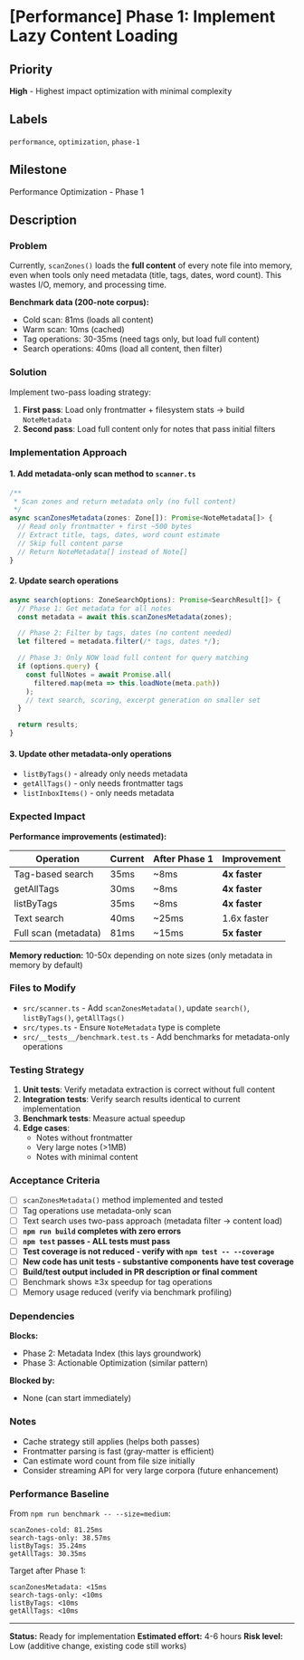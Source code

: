 # [Performance] Phase 1: Implement Lazy Content Loading

## Priority
**High** - Highest impact optimization with minimal complexity

## Labels
`performance`, `optimization`, `phase-1`

## Milestone
Performance Optimization - Phase 1

## Description

### Problem
Currently, `scanZones()` loads the **full content** of every note file into memory, even when tools only need metadata (title, tags, dates, word count). This wastes I/O, memory, and processing time.

**Benchmark data (200-note corpus):**
- Cold scan: 81ms (loads all content)
- Warm scan: 10ms (cached)
- Tag operations: 30-35ms (need tags only, but load full content)
- Search operations: 40ms (load all content, then filter)

### Solution
Implement two-pass loading strategy:

1. **First pass**: Load only frontmatter + filesystem stats → build `NoteMetadata`
2. **Second pass**: Load full content only for notes that pass initial filters

### Implementation Approach

#### 1. Add metadata-only scan method to `scanner.ts`

```typescript
/**
 * Scan zones and return metadata only (no full content)
 */
async scanZonesMetadata(zones: Zone[]): Promise<NoteMetadata[]> {
  // Read only frontmatter + first ~500 bytes
  // Extract title, tags, dates, word count estimate
  // Skip full content parse
  // Return NoteMetadata[] instead of Note[]
}
```

#### 2. Update search operations

```typescript
async search(options: ZoneSearchOptions): Promise<SearchResult[]> {
  // Phase 1: Get metadata for all notes
  const metadata = await this.scanZonesMetadata(zones);

  // Phase 2: Filter by tags, dates (no content needed)
  let filtered = metadata.filter(/* tags, dates */);

  // Phase 3: Only NOW load full content for query matching
  if (options.query) {
    const fullNotes = await Promise.all(
      filtered.map(meta => this.loadNote(meta.path))
    );
    // text search, scoring, excerpt generation on smaller set
  }

  return results;
}
```

#### 3. Update other metadata-only operations

- `listByTags()` - already only needs metadata
- `getAllTags()` - only needs frontmatter tags
- `listInboxItems()` - only needs metadata

### Expected Impact

**Performance improvements (estimated):**

| Operation | Current | After Phase 1 | Improvement |
|-----------|---------|---------------|-------------|
| Tag-based search | 35ms | ~8ms | **4x faster** |
| getAllTags | 30ms | ~8ms | **4x faster** |
| listByTags | 35ms | ~8ms | **4x faster** |
| Text search | 40ms | ~25ms | 1.6x faster |
| Full scan (metadata) | 81ms | ~15ms | **5x faster** |

**Memory reduction:** 10-50x depending on note sizes (only metadata in memory by default)

### Files to Modify

- `src/scanner.ts` - Add `scanZonesMetadata()`, update `search()`, `listByTags()`, `getAllTags()`
- `src/types.ts` - Ensure `NoteMetadata` type is complete
- `src/__tests__/benchmark.test.ts` - Add benchmarks for metadata-only operations

### Testing Strategy

1. **Unit tests**: Verify metadata extraction is correct without full content
2. **Integration tests**: Verify search results identical to current implementation
3. **Benchmark tests**: Measure actual speedup
4. **Edge cases**:
   - Notes without frontmatter
   - Very large notes (>1MB)
   - Notes with minimal content

### Acceptance Criteria

- [ ] `scanZonesMetadata()` method implemented and tested
- [ ] Tag operations use metadata-only scan
- [ ] Text search uses two-pass approach (metadata filter → content load)
- [ ] **`npm run build` completes with zero errors**
- [ ] **`npm test` passes - ALL tests must pass**
- [ ] **Test coverage is not reduced - verify with `npm test -- --coverage`**
- [ ] **New code has unit tests - substantive components have test coverage**
- [ ] **Build/test output included in PR description or final comment**
- [ ] Benchmark shows ≥3x speedup for tag operations
- [ ] Memory usage reduced (verify via benchmark profiling)

### Dependencies

**Blocks:**
- Phase 2: Metadata Index (this lays groundwork)
- Phase 3: Actionable Optimization (similar pattern)

**Blocked by:**
- None (can start immediately)

### Notes

- Cache strategy still applies (helps both passes)
- Frontmatter parsing is fast (gray-matter is efficient)
- Can estimate word count from file size initially
- Consider streaming API for very large corpora (future enhancement)

### Performance Baseline

From `npm run benchmark -- --size=medium`:

```
scanZones-cold: 81.25ms
search-tags-only: 38.57ms
listByTags: 35.24ms
getAllTags: 30.35ms
```

Target after Phase 1:
```
scanZonesMetadata: <15ms
search-tags-only: <10ms
listByTags: <10ms
getAllTags: <10ms
```

---

**Status:** Ready for implementation
**Estimated effort:** 4-6 hours
**Risk level:** Low (additive change, existing code still works)
